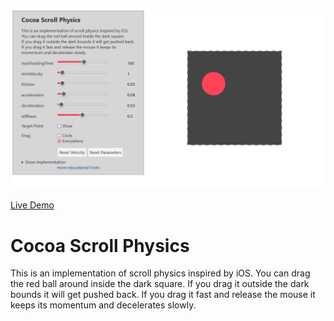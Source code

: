 

![Screenshot of the app](preview.png)

[Live Demo](https://static.laszlokorte.de/smooth-drag/)

# Cocoa Scroll Physics

This is an implementation of scroll physics inspired by iOS.
You can drag the red ball around inside the dark square.
If you drag it outside the dark bounds it will get pushed back.
If you drag it fast and release the mouse it keeps its
momentum and decelerates slowly.